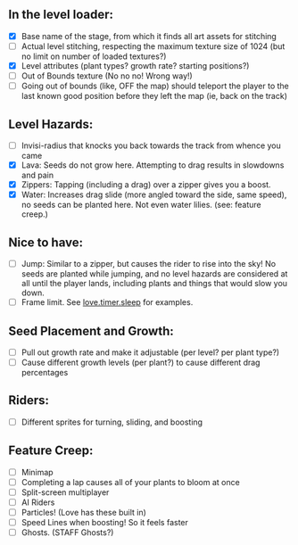 In the level loader:
--------------------
- [x] Base name of the stage, from which it finds all art assets for stitching
- [ ] Actual level stitching, respecting the maximum texture size of 1024
      (but no limit on number of loaded textures?)
- [x] Level attributes (plant types? growth rate? starting positions?)
- [ ] Out of Bounds texture (No no no! Wrong way!)
- [ ] Going out of bounds (like, OFF the map) should teleport the player to the last
      known good position before they left the map (ie, back on the track)

Level Hazards:
--------------
- [ ] Invisi-radius that knocks you back towards the track from whence you came
- [x] Lava: Seeds do not grow here. Attempting to drag results in slowdowns and pain
- [x] Zippers: Tapping (including a drag) over a zipper gives you a boost.
- [x] Water: Increases drag slide (more angled toward the side, same speed), no
      seeds can be planted here. Not even water lilies. (see: feature creep.)

Nice to have:
-------------
- [ ] Jump: Similar to a zipper, but causes the rider to rise into the sky! No seeds
      are planted while jumping, and no level hazards are considered at all until
      the player lands, including plants and things that would slow you down.
- [ ] Frame limit. See [love.timer.sleep](https://love2d.org/wiki/love.timer.sleep) for examples.

Seed Placement and Growth:
--------------------------
- [ ] Pull out growth rate and make it adjustable (per level? per plant type?)
- [ ] Cause different growth levels (per plant?) to cause different drag percentages

Riders:
-------
- [ ] Different sprites for turning, sliding, and boosting

Feature Creep:
--------------
- [ ] Minimap
- [ ] Completing a lap causes all of your plants to bloom at once
- [ ] Split-screen multiplayer
- [ ] AI Riders
- [ ] Particles! (Love has these built in)
- [ ] Speed Lines when boosting! So it feels faster
- [ ] Ghosts. (STAFF Ghosts?)
